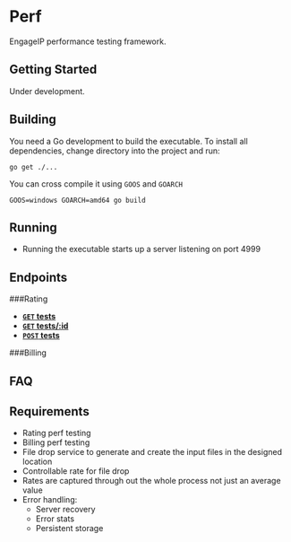 # Perf
EngageIP performance testing framework.

## Getting Started
Under development.

## Building
You need a Go development to build the executable. To install all dependencies, change directory into the project and run:

    go get ./...

You can cross compile it using 
`GOOS` and `GOARCH`

    GOOS=windows GOARCH=amd64 go build

## Running
- Running the executable starts up a server listening on port 4999

## Endpoints

###Rating
- **[<code>GET</code> tests](https://github.com/perf-prototype/api-documentation/rating/GET_tests.md)**
- **[<code>GET</code> tests/:id](https://github.com/perf-prototype/api-documentation/rating/GET_tests_id.md)**
- **[<code>POST</code> tests](https://github.com/perf-prototype/api-documentation/rating/POST_tests.md)**

###Billing


## FAQ ##


## Requirements ##

- Rating perf testing
- Billing perf testing
- File drop service to generate and create the input files in the designed location
- Controllable rate for file drop
- Rates are captured through out the whole process not just an average value
- Error handling:
	- Server recovery
	- Error stats
	- Persistent storage

[OAuth]: http://oauth.net/core/1.0a/
[Beginner’s Guide]: http://hueniverse.com/oauth/
[JSON]: http://json.org
[quick tutorial]: http://www.webmonkey.com/2010/02/get_started_with_json/
[Register your application]: http://500px.com/settings/applications
[API Terms of Use]: https://github.com/500px/api-documentation/blob/master/basics/terms_of_use.md
[See if the concepts used by the API are familiar to you]: https://github.com/500px/api-documentation#what-do-i-need-to-know-before-i-start-using-the-api
[A good md reference page for api]:
https://github.com/500px/api-documentation/blob/master/README.md
